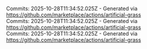 Commits: 2025-10-28T11:34:52.025Z - Generated via https://github.com/marketplace/actions/artificial-grass
<br>
Commits: 2025-10-28T11:34:52.025Z - Generated via https://github.com/marketplace/actions/artificial-grass
<br>
Commits: 2025-10-28T11:34:52.025Z - Generated via https://github.com/marketplace/actions/artificial-grass
<br>
